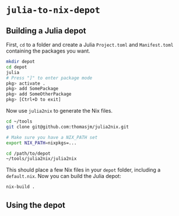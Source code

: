 
# `julia-to-nix-depot`



## Building a Julia depot

First, `cd` to a folder and create a Julia `Project.toml` and `Manifest.toml` containing the packages you want.

```bash
mkdir depot
cd depot
julia
# Press "]" to enter package mode
pkg> activate .
pkg> add SomePackage
pkg> add SomeOtherPackage
pkg> [Ctrl+D to exit]
```

Now use `julia2nix` to generate the Nix files.

```bash
cd ~/tools
git clone git@github.com:thomasjm/julia2nix.git

# Make sure you have a NIX_PATH set
export NIX_PATH=nixpkgs=...

cd /path/to/depot
~/tools/julia2nix/julia2nix
```

This should place a few Nix files in your `depot` folder, including a `default.nix`. Now you can build the Julia depot:

```bash
nix-build .
```

## Using the depot
